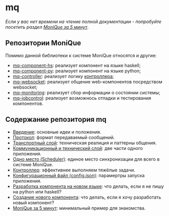 # mq

*Если у вас нет времени на чтение полной документации - попробуйте посетить раздел [MoniQue за 5 минут](doc/5minutes.md)*.

## Репозитории MoniQue

Помимо данной библиотеки к системе MoniQue относятся и другие:
  * [mq-component-hs](https://github.com/biocad/mq-component-hs): реализует компонент на языке haskell;
  * [mq-component-py](https://github.com/biocad/mq-component-py): реализует компонент на языке python;
  * [mq-controller](https://github.com/biocad/mq-controller): реализует логику [контроллера](doc/Controller.md);
  * [mq-websocket](https://github.com/biocad/mq-websocket): реализует общение web-компонентов посредством websocket;
  * [mq-monitoring](https://github.com/biocad/mq-monitoring): реализует сбор информации о состоянии системы;
  * [mq-jobcontrol](https://github.com/biocad/mq-jobcontrol): реализует возможнось отладки и тестирования компонентов.

## Содержание репозитория mq

* [Введение](doc/Intro.md): основные идеи и положения.
* [Протокол](doc/Protocol.md): формат передаваемый сообщений.
* [Транспортный слой](doc/Transport.md): техническая реалиция и паттерны общения.
* [Коммуникационный и технический слой](doc/CommAndTech.md): две части одного приложения.
* [Одно место (Scheduler)](doc/Scheduler.md): единое место синхронизации для всего в системе MoniQue.
* [Контроллер](doc/Controller.md): эффективнее выполняем тяжёлые задачи.
* [Конфигурационный файл (config.json)](doc/ConfigJson.md): парамертры запуска приложения.
* [Разработка компонента на новом языке](doc/NewLanguage.md): что делать, если я не пишу на python или haskell?
* [Создание нового компонента](doc/Develop.md): что делать, если я хочу разработать новый компонент?
* [MoniQue за 5 минут](doc/5minutes.md): минимальный пример для знакомства.

